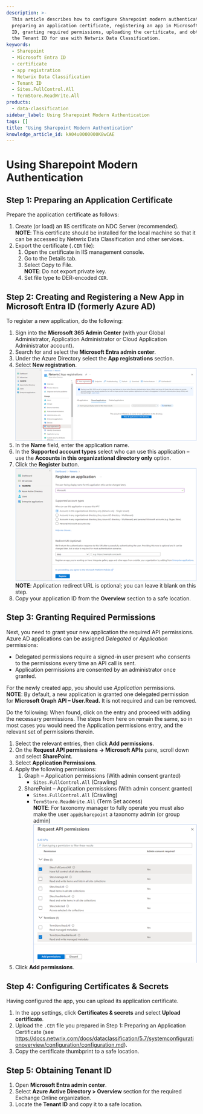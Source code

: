 ```yaml
---
description: >-
  This article describes how to configure Sharepoint modern authentication by
  preparing an application certificate, registering an app in Microsoft Entra
  ID, granting required permissions, uploading the certificate, and obtaining
  the Tenant ID for use with Netwrix Data Classification.
keywords:
  - Sharepoint
  - Microsoft Entra ID
  - certificate
  - app registration
  - Netwrix Data Classification
  - Tenant ID
  - Sites.FullControl.All
  - TermStore.ReadWrite.All
products:
  - data-classification
sidebar_label: Using Sharepoint Modern Authentication
tags: []
title: "Using Sharepoint Modern Authentication"
knowledge_article_id: kA04u0000000K8wCAE
---
```


# Using Sharepoint Modern Authentication

## Step 1: Preparing an Application Certificate

Prepare the application certificate as follows:

1. Create (or load) an IIS certificate on NDC Server (recommended).  
   **NOTE**: This certificate should be installed for the local machine so that it can be accessed by Netwrix Data Classification and other services.
2. Export the certificate (`.CER` file):
   1. Open the certificate in IIS management console.
   2. Go to the Details tab.
   3. Select Copy to File.  
      **NOTE**: Do not export private key.
   4. Set file type to DER-encoded `CER`.

## Step 2: Creating and Registering a New App in Microsoft Entra ID (formerly Azure AD)

To register a new application, do the following:

1. Sign into the **Microsoft 365 Admin Center** (with your Global Administrator, Application Administrator or Cloud Application Administrator account).
2. Search for and select the **Microsoft Entra admin center**.
3. Under the Azure Directory select the **App registrations** section.
4. Select **New registration**.  
   ![Picture1.png](images/ka0Qk0000000wyT_0EM4u000004dBat.png)
5. In the **Name** field, enter the application name.
6. In the **Supported account types** select who can use this application – use the **Accounts in this organizational directory only** option.
7. Click the **Register** button.  
   ![Picture2.png](images/ka0Qk0000000wyT_0EM4u000004dBay.png)  
   **NOTE**: Application redirect URL is optional; you can leave it blank on this step.
8. Copy your application ID from the **Overview** section to a safe location.

## Step 3: Granting Required Permissions

Next, you need to grant your new application the required API permissions. Azure AD applications can be assigned *Delegated* or *Application* permissions:

- Delegated permissions require a signed-in user present who consents to the permissions every time an API call is sent.
- Application permissions are consented by an administrator once granted.

For the newly created app, you should use *Application* permissions.  
**NOTE**: By default, a new application is granted one delegated permission for **Microsoft Graph API – User.Read.** It is not required and can be removed.

Do the following: When found, click on the entry and proceed with adding the necessary permissions. The steps from here on remain the same, so in most cases you would need the Application permissions entry, and the relevant set of permissions therein.

1. Select the relevant entries, then click **Add permissions**.
2. On the **Request API permissions → Microsoft APIs** pane, scroll down and select **SharePoint**.
3. Select **Application Permissions**.
4. Apply the following permissions:
   1. Graph – Application permissions (With admin consent granted)
      - `Sites.FullControl.All` (Crawling)
   2. SharePoint – Application permissions (With admin consent granted)
      - `Sites.FullControl.All` (Crawling)
      - `TermStore.ReadWrite.All` (Term Set access)  
        **NOTE**: For taxonomy manager to fully operate you must also make the user `app@sharepoint` a taxonomy admin (or group admin)  
        ![Picture3.png](images/ka0Qk0000000wyT_0EM4u000004dBb3.png)
5. Click **Add permissions**.

## Step 4: Configuring Certificates & Secrets

Having configured the app, you can upload its application certificate.

1. In the app settings, click **Certificates & secrets** and select **Upload certificate**.
2. Upload the `.CER` file you prepared in Step 1: Preparing an Application Certificate (see https://docs.netwrix.com/docs/dataclassification/5.7/systemconfigurationoverview/configuration/configuration.md).
3. Copy the certificate thumbprint to a safe location.

## Step 5: Obtaining Tenant ID

1. Open **Microsoft Entra admin center**.
2. Select **Azure Active Directory > Overview** section for the required Exchange Online organization.
3. Locate the **Tenant ID** and copy it to a safe location.
